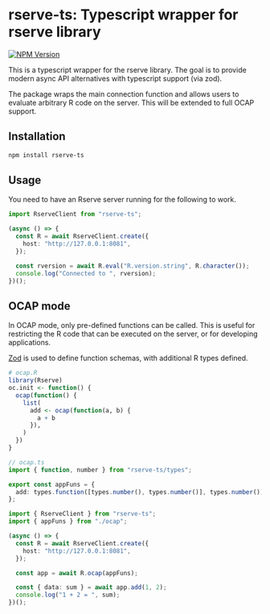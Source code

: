 # rserve-ts: Typescript wrapper for rserve library

[![NPM Version](https://img.shields.io/npm/v/rserve-ts)](https://www.npmjs.com/package/rserve-ts)

This is a typescript wrapper for the rserve library. The goal is to provide modern async API alternatives with typescript support (via zod).

The package wraps the main connection function and allows users to evaluate arbitrary R code on the server. This will be extended to full OCAP support.

## Installation

```bash
npm install rserve-ts
```

## Usage

You need to have an Rserve server running for the following to work.

```typescript
import RserveClient from "rserve-ts";

(async () => {
  const R = await RserveClient.create({
    host: "http://127.0.0.1:8081",
  });

  const rversion = await R.eval("R.version.string", R.character());
  console.log("Connected to ", rversion);
})();
```

## OCAP mode

In OCAP mode, only pre-defined functions can be called. This is useful for restricting the R code that can be executed on the server, or for developing applications.

[Zod](https://zod.dev) is used to define function schemas, with additional R types defined.

```r
# ocap.R
library(Rserve)
oc.init <- function() {
  ocap(function() {
    list(
      add <- ocap(function(a, b) {
        a + b
      }),
    )
  })
}
```

```typescript
// ocap.ts
import { function, number } from "rserve-ts/types";

export const appFuns = {
  add: types.function([types.number(), types.number()], types.number()),
};
```

```typescript
import { RserveClient } from "rserve-ts";
import { appFuns } from "./ocap";

(async () => {
  const R = await RserveClient.create({
    host: "http://127.0.0.1:8081",
  });

  const app = await R.ocap(appFuns);

  const { data: sum } = await app.add(1, 2);
  console.log("1 + 2 = ", sum);
})();
```
